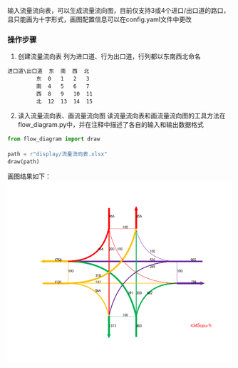 输入流量流向表，可以生成流量流向图，目前仅支持3或4个进口/出口道的路口，且只能画为十字形式，画图配置信息可以在config.yaml文件中更改
### 操作步骤
1. 创建流量流向表
列为进口道、行为出口道，行列都以东南西北命名
```
进口道\出口道  东  南  西  北
         东  0   1   2   3
         南  4   5   6   7
         西  8   9   10  11
         北  12  13  14  15
```
2. 读入流量流向表、画流量流向图
读流量流向表和画流量流向图的工具方法在flow_diagram.py中，并在注释中描述了各自的输入和输出数据格式
```python
from flow_diagram import draw

path = r"display/流量流向表.xlsx"
draw(path)
```
画图结果如下：
![img](display/Figure_1.png)
